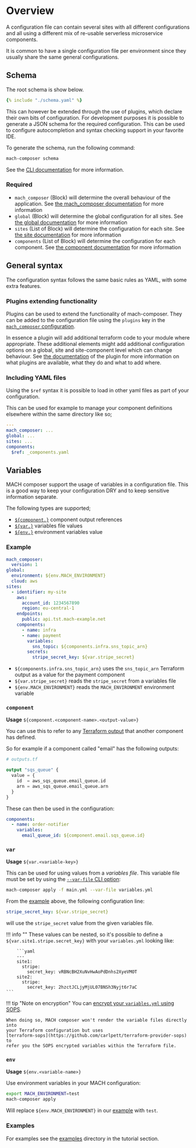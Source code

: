 # Overview

A configuration file can contain several sites with all different configurations
and all using a different mix of re-usable serverless microservice components.

It is common to have a single configuration file per environment since they
usually share the same general configurations.

## Schema

The root schema is show below.

```yaml
{% include "./schema.yaml" %}
```

This can however be extended through the use of plugins, which declare their own bits of configuration. For development
purposes it is possible to generate a JSON schema for the required configuration. This can be used to
configure autocompletion and syntax checking support in your favorite IDE.

To generate the schema, run the following command:

```bash
mach-composer schema
```

See the [CLI documentation](../cli/mach-composer_schema.md) for more information.

### Required

- `mach_composer` (Block) will determine the overall behaviour of
  the application. See [the mach_composer documentation](./mach_composer.md)
  for more information
- `global` (Block) will determine the global configuration for all sites. See [the
  global documentation](./global.md) for more information
- `sites` (List of Block) will determine the configuration for
  each site. See [the site documentation](./site.md) for more information
- `components` (List of Block) will determine the configuration for each
  component. See [the component documentation](./component.md) for more
  information

## General syntax

The configuration syntax follows the same basic rules as YAML, with some extra
features.

### Plugins extending functionality

Plugins can be used to extend the functionality of mach-composer. They can
be added to the configuration file using the `plugins` key in the
[`mach_composer` configuration](./mach_composer.md).

In essence a plugin will add additional terraform code to your module where
appropriate. These additional elements might add additional configuration
options on a global, site and site-component level which can change behaviour.
See [the documentation](../../plugins/index.md) of the
plugin for more information on what plugins are available, what they do and what
to add where.

### Including YAML files

Using the `$ref` syntax it is possible to load in other yaml files as part of
your configuration.

This can be used for example to manage your component definitions elsewhere
within the same directory like so;

```yaml
---
mach_composer: ...
global: ...
sites: ...
components:
  $ref: _components.yaml
```

## Variables

MACH composer support the usage of variables in a configuration file. This
is a good way to keep your configuration DRY and to keep sensitive
information separate.

The following types are supported;

- [`${component.}`](#component) component output references
- [`${var.}`](#var) variables file values
- [`${env.}`](#env) environment variables value

### Example

```yaml
mach_composer:
  version: 1
global:
  environment: ${env.MACH_ENVIRONMENT}
  cloud: aws
sites:
  - identifier: my-site
    aws:
      account_id: 1234567890
      region: eu-central-1
    endpoints:
      public: api.tst.mach-example.net
    components:
      - name: infra
      - name: payment
        variables:
          sns_topic: ${components.infra.sns_topic_arn}
        secrets:
          stripe_secret_key: ${var.stripe_secret}
```

- `${components.infra.sns_topic_arn}` uses the `sns_topic_arn` Terraform output
  as a value for the payment component
- `${var.stripe_secret}` reads the `stripe_secret` from a variables file
- `${env.MACH_ENVIRONMENT}` reads the `MACH_ENVIRONMENT` environment variable

### `component`

**Usage** `${component.<component-name>.<output-value>}`

You can use this to refer to any [Terraform output](https://www.terraform.io/docs/language/values/outputs.html) that
another component has defined.

So for example if a component called "email" has the following outputs:

```terraform
# outputs.tf

output "sqs_queue" {
  value = {
    id  = aws_sqs_queue.email_queue.id
    arn = aws_sqs_queue.email_queue.arn
  }
}
```

These can then be used in the configuration:

```yaml
components:
  - name: order-notifier
    variables:
      email_queue_id: ${component.email.sqs_queue.id}
```

### `var`

**Usage** `${var.<variable-key>}`

This can be used for using values from a *variables file*. This variable file must be set by using the [
`--var-file` CLI option](../cli/mach-composer_apply.md#options):

```bash
mach-composer apply -f main.yml --var-file variables.yml
```

From the [example](#example) above, the following configuration line:

```yaml
stripe_secret_key: ${var.stripe_secret}
```

will use the `stripe_secret` value from the given variables file.

!!! info ""
These values can be nested, so it's possible to define a
`${var.site1.stripe.secret_key}` with your `variables.yml` looking like:

        ```yaml
        ---
        site1:
          stripe:
            secret_key: vRBNcBH2XuNvHwAoPdDnhs2XyeVMOT
        site2:
          stripe:
            secret_key: 2hzctJCLjyMjUL07BNSh3Nyjt6r7aC
    ```

!!! tip "Note on encryption"
    You can [encrypt your `variables.yml` using SOPS](../../howto/security/encrypt.md#encrypted-variables).

    When doing so, MACH composer won't render the variable files directly into
    your Terraform configuration but uses
    [terraform-sops](https://github.com/carlpett/terraform-provider-sops) to
    refer you the SOPS encrypted variables within the Terraform file.

### `env`

**Usage** `${env.<variable-name>}`

Use environment variables in your MACH configuration:

```bash
export MACH_ENVIRONMENT=test
mach-composer apply
```

Will replace `${env.MACH_ENVIRONMENT}` in our [example](#example) with `test`.

### Examples

For examples see the [examples](../../tutorial/examples/index.md) directory in
the tutorial section.
